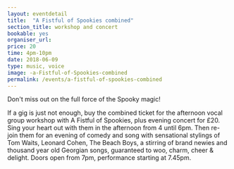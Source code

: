 ```yaml
---
layout: eventdetail
title:  "A Fistful of Spookies combined"
section_title: workshop and concert
bookable: yes
organiser_url:
price: 20
time: 4pm-10pm
date: 2018-06-09
type: music, voice
image: -a-Fistful-of-Spookies-combined
permalink: /events/a-fistful-of-spookies-combined
---
```


Don't miss out on the full force of the Spooky magic!


If a gig is just not enough, buy the combined ticket  for the afternoon vocal group workshop with A Fistful of Spookies, plus evening concert for £20. Sing your heart out with them in the afternoon from 4 until 6pm. Then re-join them for an evening of comedy and song with sensational stylings of Tom Waits, Leonard Cohen, The Beach Boys, a stirring of brand newies and thousand year old Georgian songs, guaranteed to woo, charm, cheer & delight. Doors open from 7pm, performance starting at 7.45pm.
